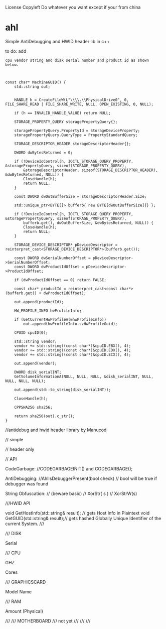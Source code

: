 License Copyleft
Do whatever you want except if your from china


# ahl
Simple AntiDebugging and HWID header lib in c++

to do: add 


	cpu vendor string and disk serial number and product id as shown below. 



	const char* MachineGUID() {
		std::string out;


		HANDLE h = CreateFileW(L"\\\\.\\PhysicalDrive0", 0, FILE_SHARE_READ | FILE_SHARE_WRITE, NULL, OPEN_EXISTING, 0, NULL);

		if (h == INVALID_HANDLE_VALUE) return NULL;

		STORAGE_PROPERTY_QUERY storagePropertyQuery{};

		storagePropertyQuery.PropertyId = StorageDeviceProperty;
		storagePropertyQuery.QueryType = PropertyStandardQuery;

		STORAGE_DESCRIPTOR_HEADER storageDescriptorHeader{};

		DWORD dwBytesReturned = 0;

		if (!DeviceIoControl(h, IOCTL_STORAGE_QUERY_PROPERTY, &storagePropertyQuery, sizeof(STORAGE_PROPERTY_QUERY),
			&storageDescriptorHeader, sizeof(STORAGE_DESCRIPTOR_HEADER), &dwBytesReturned, NULL)) {
			CloseHandle(h);
			return NULL;
		}

		const DWORD dwOutBufferSize = storageDescriptorHeader.Size;

		std::unique_ptr<BYTE[]> bufferb{ new BYTE[dwOutBufferSize]{} };

		if (!DeviceIoControl(h, IOCTL_STORAGE_QUERY_PROPERTY, &storagePropertyQuery, sizeof(STORAGE_PROPERTY_QUERY),
			bufferb.get(), dwOutBufferSize, &dwBytesReturned, NULL)) {
			CloseHandle(h);
			return NULL;
		}

		STORAGE_DEVICE_DESCRIPTOR* pDeviceDescriptor = reinterpret_cast<STORAGE_DEVICE_DESCRIPTOR*>(bufferb.get());

		const DWORD dwSerialNumberOffset = pDeviceDescriptor->SerialNumberOffset;
		const DWORD dwProductIdOffset = pDeviceDescriptor->ProductIdOffset;

		if (dwProductIdOffset == 0) return FALSE;

		const char* productId = reinterpret_cast<const char*>(bufferb.get() + dwProductIdOffset);

		out.append(productId);

		HW_PROFILE_INFO hwProfileInfo;

		if (GetCurrentHwProfileA(&hwProfileInfo))
			out.append(hwProfileInfo.szHwProfileGuid);

		CPUID cpuID(0);

		std::string vendor;
		vendor += std::string((const char*)&cpuID.EBX(), 4);
		vendor += std::string((const char*)&cpuID.EDX(), 4);
		vendor += std::string((const char*)&cpuID.ECX(), 4);

		out.append(vendor);

		DWORD disk_serialINT;
		GetVolumeInformationA(NULL, NULL, NULL, &disk_serialINT, NULL, NULL, NULL, NULL);

		out.append(std::to_string(disk_serialINT));

		CloseHandle(h);

		CPPSHA256 sha256;

		return sha256(out).c_str();
	}
 
//antidebug and hwid header library by Manucod

// simple

// header only

// API

CodeGarbage:
//CODEGARBAGEINIT() and CODEGARBAGE();

AntiDebugging:
//AhlIsDebuggerPresent(bool check) // bool will be true if debugger was found

String Obfuscation:
// (beware basic)
// XorStr( s ) 
// XorStrW(s)


///HWID API

void GetHostInfo(std::string& result); // gets Host Info in Plaintext
void GetGUID(std::string& result);// gets hashed Globally Unique Identifier of the current System. 
///
 
/// DISK

Serial


/// CPU

 GHZ

 Cores


/// GRAPHICSCARD

Model Name


/// RAM

Amount (Physical)

/// 
/// MOTHERBOARD
/// not yet
/// 
/// 
/// 


